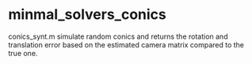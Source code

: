 # minmal_solvers_conics

conics_synt.m simulate random conics and returns the rotation and translation error based on
the estimated camera matrix compared to the true one.
